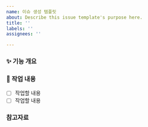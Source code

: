 ```yaml
---
name: 이슈 생성 템플릿
about: Describe this issue template's purpose here.
title: ''
labels: ''
assignees: ''

---
```


### ✨ 기능 개요

### 📄 작업 내용
- [ ] 작업할 내용
- [ ] 작업할 내용

### 참고자료
